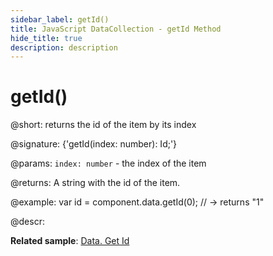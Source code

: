 ```yaml
---
sidebar_label: getId()
title: JavaScript DataCollection - getId Method 
hide_title: true
description: description
---
```

 
# getId()

@short: returns the id of the item by its index

@signature: {'getId(index: number): Id;'}

@params:
`index: number` - the index of the item

@returns:
A string with the id of the item.

@example:
var id = component.data.getId(0); // -> returns "1"

@descr:

**Related sample**: [Data. Get Id](https://snippet.dhtmlx.com/8e02xliz)
